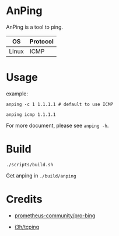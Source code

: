# AnPing

AnPing is a tool to ping.

| OS    | Protocol |
|-------|----------|
| Linux | ICMP     |

# Usage

example: 

```shell
anping -c 1 1.1.1.1 # default to use ICMP

anping icmp 1.1.1.1
```

For more document, please see `anping -h`.

# Build

```shell
./scripts/build.sh
```

Get anping in `./build/anping`

# Credits

* [prometheus-community/pro-bing](https://github.com/prometheus-community/pro-bing)

* [i3h/tcping](https://github.com/i3h/tcping)